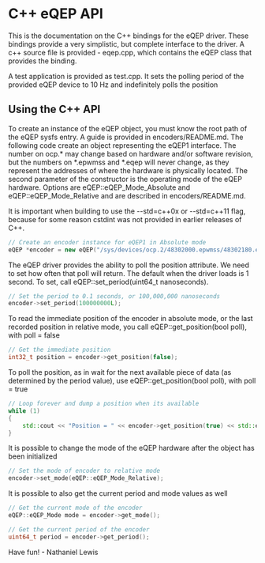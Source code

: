C++ eQEP API
===============

This is the documentation on the C++ bindings for the eQEP driver.  These bindings provide a very simplistic, but complete interface to the driver.  A c++ source file is provided - eqep.cpp, which contains the eQEP class that provides the binding.

A test application is provided as test.cpp.  It sets the polling period of the provided eQEP device to 10 Hz and indefinitely polls the position

Using the C++ API
--------------------

To create an instance of the eQEP object, you must know the root path of the eQEP sysfs entry.  A guide is provided in encoders/README.md.  The following code create an object representing the eQEP1 interface.  The number on ocp.* may change based on hardware and/or software revision, but the numbers on *.epwmss and *.eqep will never change, as they represent the addresses of where the hardware is physically located.  The second parameter of the constructor is the operating mode of the eQEP hardware.  Options are eQEP::eQEP_Mode_Absolute and eQEP::eQEP_Mode_Relative and are described in encoders/README.md.

It is important when building to use the --std=c++0x or --std=c++11 flag, because for some reason cstdint was not provided in earlier releases of C++.

```cpp
// Create an encoder instance for eQEP1 in Absolute mode
eQEP *encoder = new eQEP("/sys/devices/ocp.2/48302000.epwmss/48302180.eqep", eQEP::eQEP_Mode_Absolute);
```

The eQEP driver provides the ability to poll the position attribute.  We need to set how often that poll will return.  The default when the driver loads is 1 second.  To set, call eQEP::set_period(uint64_t nanoseconds).

```cpp
// Set the period to 0.1 seconds, or 100,000,000 nanoseconds
encoder->set_period(100000000L);
```

To read the immediate position of the encoder in absolute mode, or the last recorded position in relative mode, you call eQEP::get_position(bool poll), with poll = false

```cpp
// Get the immediate position
int32_t position = encoder->get_position(false);
```

To poll the position, as in wait for the next available piece of data (as determined by the period value), use eQEP::get_position(bool poll), with poll = true

```cpp
// Loop forever and dump a position when its available
while (1)
{
    std::cout << "Position = " << encoder->get_position(true) << std::endl;
}
```

It is possible to change the mode of the eQEP hardware after the object has been initialized

```cpp
// Set the mode of encoder to relative mode
encoder->set_mode(eQEP::eQEP_Mode_Relative);
```

It is possible to also get the current period and mode values as well
```cpp
// Get the current mode of the encoder
eQEP::eQEP_Mode mode = encoder->get_mode();

// Get the current period of the encoder
uint64_t period = encoder->get_period();
```

Have fun! - Nathaniel Lewis

